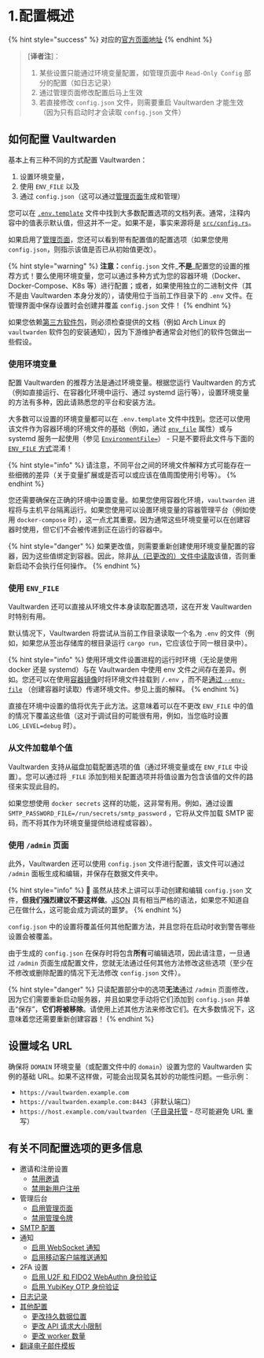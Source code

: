 # 1.配置概述

{% hint style="success" %}
对应的[官方页面地址](https://github.com/dani-garcia/vaultwarden/wiki/Configuration-overview)
{% endhint %}

> \[**译者注**]：
>
> 1. 某些设置只能通过环境变量配置，如管理页面中 `Read-Only Config` 部分的配置（如日志记录）
> 2. 通过管理页面修改配置后马上生效
> 3. 若直接修改 `config.json` 文件，则需要重启 Vaultwarden 才能生效（因为只有启动时才会读取 `config.json` 文件）

## 如何配置 Vaultwarden <a href="#how-to-configure-vaultwarden" id="how-to-configure-vaultwarden"></a>

基本上有三种不同的方式配置 Vaultwarden：

1. 设置环境变量，
2. 使用 `ENV_FILE` 以及
3. 通过 `config.json`（这可以通过[管理页面](enabling-admin-page.md)生成和管理）

您可以在 [`.env.template`](https://github.com/dani-garcia/vaultwarden/blob/main/.env.template) 文件中找到大多数配置选项的文档列表。通常，注释内容中的值表示默认值，但这并不一定。如果不是，事实来源将是 [`src/config.rs`](https://github.com/dani-garcia/vaultwarden/blob/main/src/config.rs)。

如果启用了[管理页面](enabling-admin-page.md)，您还可以看到带有配置值的配置选项（如果您使用 `config.json`，则指示该值是否已从初始值更改）。

{% hint style="warning" %}
**注意：**`config.json` 文件_**不是**_配置您的设置的推荐方式！要么使用环境变量，您可以通过多种方式为您的容器环境（Docker、Docker-Compose、K8s 等）进行配置；或者，如果使用独立的二进制文件（其不是由 Vaultwarden 本身分发的），请使用位于当前工作目录下的 `.env` 文件。在管理界面中保存设置时会创建并覆盖 `config.json` 文件！
{% endhint %}

如果您依赖[第三方软件包](../deployment/third-party-packages.md)，则必须检查提供的文档（例如 Arch Linux 的 `vaultwarden` 软件包的安装通知），因为下游维护者通常会对他们的软件包做出一些假设。

### 使用环境变量 <a href="#using-environment-variables" id="using-environment-variables"></a>

配置 Vaultwarden 的推荐方法是通过环境变量。根据您运行 Vaultwarden 的方式（例如直接运行、在容器化环境中运行、通过 systemd 运行等），设置环境变量的方法有多种，因此请熟悉您的平台和安装方法。

大多数可以设置的环境变量都可以在 `.env.template` 文件中找到。您还可以使用该文件作为容器环境的环境文件的基础（例如，通过 [`env_file`](https://docs.docker.com/compose/environment-variables/set-environment-variables/#use-the-env\_file-attribute) 属性）或与 systemd 服务一起使用（参见 [`EnvironmentFile=`](https://www.freedesktop.org/software/systemd/man/latest/systemd.exec.html#EnvironmentFile=)） - 只是不要将此文件与下面的 [`ENV_FILE` 方式](configuration-overview.md#using-an-env\_file)混淆！

{% hint style="info" %}
请注意，不同平台之间的环境文件解释方式可能存在一些细微的差异（关于变量扩展或是否可以或应该在值周围使用引号等）。
{% endhint %}

您还需要确保在正确的环境中设置变量。如果您使用容器化环境，`vaultwarden` 进程将与主机平台隔离运行。如果您使用可以设置环境变量的容器管理平台（例如使用 `docker-compose` 时），这一点尤其重要。因为通常这些环境变量可以在创建容器时使用，但它们不会被传递到正在运行的容器中。

{% hint style="danger" %}
如果更改值，则需要重新创建使用环境变量配置的容器，因为这些值绑定到容器。因此，除非[从（已更改的）文件中读取](https://github.com/dani-garcia/vaultwarden/wiki/Configuration-overview#loading-individual-values-from-files)该值，否则重新启动不会执行任何操作。
{% endhint %}

### 使用 `ENV_FILE` <a href="#using-an-env_file" id="using-an-env_file"></a>

Vaultwarden 还可以直接从环境文件本身读取配置选项，这在开发 Vaultwarden 时特别有用。

默认情况下，Vaultwarden 将尝试从当前工作目录读取一个名为 `.env` 的文件（例如，如果您从签出存储库的根目录运行 `cargo run`，它应该位于同一根目录中）。

{% hint style="info" %}
使用环境文件设置进程的运行时环境（无论是使用 docker 还是 systemd）与在 Vaultwarden 中使用 env 文件之间存在差异。例如。您还可以在使用[容器镜像](../container-image-usage/which-container-image-to-use.md)时将环境文件挂载到 `/.env` ，而不是[通过 `--env-file`](https://docs.docker.com/compose/environment-variables/set-environment-variables/#substitute-with---env-file) （创建容器时读取）传递环境文件。参见上面的解释。
{% endhint %}

直接在环境中设置的值将优先于此方法。这意味着可以在不更改 `ENV_FILE` 中的值的情况下覆盖这些值（这对于调试目的可能很有用，例如，当您临时设置 `LOG_LEVEL=debug` 时）。

### 从文件加载单个值 <a href="#loading-individual-values-from-files" id="loading-individual-values-from-files"></a>

Vaultwarden 支持从磁盘加载配置选项的值（通过环境变量或在 `ENV_FILE` 中设置）。您可以通过将 `_FILE` 添加到相关配置选项并将值设置为包含该值的文件的路径来实现此目的。

如果您想使用 `docker secrets` 这样的功能，这非常有用。例如，通过设置 `SMTP_PASSWORD_FILE=/run/secrets/smtp_password` ，它将从文件加载 SMTP 密码，而不将其作为环境变量提供给进程或容器）。

### 使用 `/admin` 页面 <a href="#using-the-admin-page" id="using-the-admin-page"></a>

此外，Vaultwarden 还可以使用 `config.json` 文件进行配置，该文件可以通过 `/admin` 面板生成和编辑，并保存在数据文件夹中。

{% hint style="info" %}
🙏 虽然从技术上讲可以手动创建和编辑 `config.json` 文件，**但我们强烈建议不要这样做**。[JSON](https://www.json.org/) 具有相当严格的语法，如果您不知道自己在做什么，这可能会成为调试的噩梦。
{% endhint %}

`config.json` 中的设置将覆盖任何其他配置方法，并且您将在启动时收到警告哪些设置会被覆盖。

由于生成的 `config.json` 在保存时将包含**所有**可编辑选项，因此请注意，一旦通过 `/admin` 页面生成配置文件，您就无法通过任何其他方法修改这些选项（至少在不修改或删除配置的情况下无法修改 `config.json` 文件）。

{% hint style="danger" %}
只读配置部分中的选项**无法**通过 `/admin` 页面修改，因为它们需要重新启动服务器，并且如果您手动将它们添加到 `config.json` 并单击“保存”，**它们将被移除**。请使用上述其他方法来修改它们。在大多数情况下，这意味着您还需要重新创建容器！
{% endhint %}

## 设置域名 URL <a href="#setting-the-domain-url" id="setting-the-domain-url"></a>

确保将 `DOMAIN` 环境变量（或配置文件中的 `domain`）设置为您的 Vaultwarden 实例的基础 URL。如果不这样做，可能会出现莫名其妙的功能性问题。一些示例：

* `https://vaultwarden.example.com`
* `https://vaultwarden.example.com:8443`（非默认端口）
* `https://host.example.com/vaultwarden`（[子目录托管](using-an-alternate-base-dir-subdir-subpath.md) - 尽可能避免 URL 重写）

## 有关不同配置选项的更多信息 <a href="#further-information-about-different-configuration-options" id="further-information-about-different-configuration-options"></a>

* 邀请和注册设置
  * [禁用邀请](disable-invitations.md)
  * [禁用新用户注册](disable-registration-of-new-users.md)
* 管理后台
  * [启用管理页面](enabling-admin-page.md)
  * [禁用管理令牌](disable-the-admin-token.md)
* [SMTP 配置](smtp-configuration.md)
* 通知
  * [启用 WebSocket 通知](enabling-websocket-notifications.md)
  * [启用移动客户端推送通知](enabling-mobile-client-push-notification.md)
* 2FA 设置
  * [启用 U2F 和 FIDO2 WebAuthn 身份验证](enabling-u2f-and-fido2-webauthn-authentication.md)
  * [启用 YubiKey OTP 身份验证](enabling-yubikey-otp-authentication.md)
* [日志记录](logging.md)
* [其他配置](other-configuration.md)
  * [更改持久数据位置](changing-persistent-data-location.md)
  * [更改 API 请求大小限制](changing-the-api-request-size-limit.md)
  * [更改 worker 数量](changing-the-number-of-workers.md)
* [翻译电子邮件模板](translating-the-email-templates.md)
